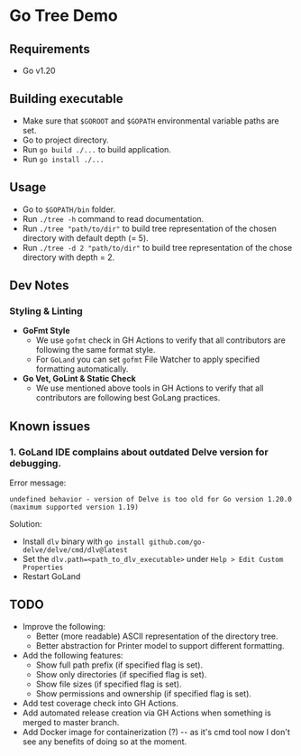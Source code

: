 # Go Tree Demo

## Requirements

* Go v1.20

## Building executable

* Make sure that `$GOROOT` and `$GOPATH` environmental variable paths are set. 
* Go to project directory.
* Run `go build ./...` to build application.
* Run `go install ./...`

## Usage

* Go to `$GOPATH/bin` folder.
* Run `./tree -h` command to read documentation.
* Run `./tree "path/to/dir"` to build tree representation of the chosen directory with default depth (= 5).
* Run `./tree -d 2 "path/to/dir"` to build tree representation of the chose directory with depth = 2.

## Dev Notes

### Styling & Linting 

* **GoFmt Style**
  * We use `gofmt` check in GH Actions to verify that all contributors are following the same format style.
  * For `GoLand` you can set `gofmt` File Watcher to apply specified formatting automatically.
* **Go Vet, GoLint & Static Check**
  * We use mentioned above tools in GH Actions to verify that all contributors are following best GoLang practices.

## Known issues

### 1. GoLand IDE complains about outdated Delve version for debugging.

Error message:
```
undefined behavior - version of Delve is too old for Go version 1.20.0 (maximum supported version 1.19)
```

Solution:
* Install `dlv` binary with `go install github.com/go-delve/delve/cmd/dlv@latest`
* Set the `dlv.path=<path_to_dlv_executable>` under `Help > Edit Custom Properties`
* Restart GoLand

## TODO

* Improve the following:
  * Better (more readable) ASCII representation of the directory tree.
  * Better abstraction for Printer model to support different formatting.
* Add the following features:
  * Show full path prefix (if specified flag is set).
  * Show only directories (if specified flag is set).
  * Show file sizes (if specified flag is set).
  * Show permissions and ownership (if specified flag is set).
* Add test coverage check into GH Actions.
* Add automated release creation via GH Actions when something is merged to master branch.
* Add Docker image for containerization (?) -- as it's cmd tool now I don't see any benefits of doing so at the moment.
